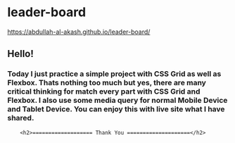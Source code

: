 # leader-board
https://abdullah-al-akash.github.io/leader-board/

<h2>Hello!</h2>
        <h3>Today I just practice a simple project with CSS Grid as well as Flexbox. Thats nothing too much but yes,
                there are many critical thinking for match every part with CSS Grid and Flexbox. I also use some media
                query for normal Mobile Device and Tablet Device. You can enjoy this with live site what I have shared.
        </h3>

        <h2>=================== Thank You ====================</h2>
